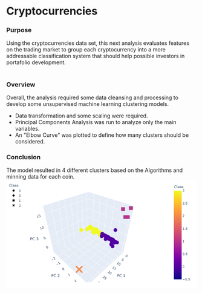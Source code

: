 # Cryptocurrencies

### **Purpose**

Using the cryptocurrencies data set, this next analysis evaluates features on the trading market to group each cryptocurrency into a more addressable classification system that should help possible investors in portafolio development.

#

### **Overview**
Overall, the analysis required some data cleansing and processing to develop some unsupervised machine learning clustering models.
* Data transformation and some scaling were required.
* Principal Components Analysis was run to analyze only the main variables.
* An "Elbow Curve" was plotted to define how many clusters should be considered.

### **Conclusion**
The model resulted in 4 different clusters based on the Algorithms and minning data for each coin.
![3D_Crypto_clusters](https://github.com/AxisAngeles/Cryptocurrencies/blob/main/Challenge/Resources/3D_Crypto_clusters.PNG)

